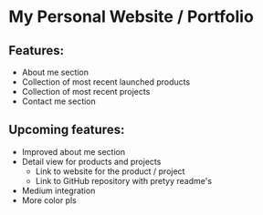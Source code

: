 # My Personal Website / Portfolio
## Features:
* About me section
* Collection of most recent launched products
* Collection of most recent projects
* Contact me section

## Upcoming features:
* Improved about me section
* Detail view for products and projects
  * Link to website for the product / project
  * Link to GitHub repository with pretyy readme's
* Medium integration
* More color pls
